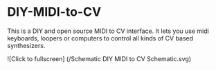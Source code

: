 # DIY-MIDI-to-CV
This is a DIY and open source MIDI to CV interface. It lets you use midi keyboards, loopers or computers to control all kinds of CV based synthesizers.

![Click to fullscreen] (/Schematic DIY MIDI to CV Schematic.svg)
